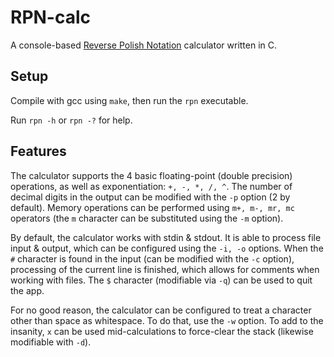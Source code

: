 # RPN-calc

A console-based [Reverse Polish Notation](https://en.wikipedia.org/wiki/Reverse_Polish_notation) calculator written in C.

## Setup

Compile with gcc using `make`, then run the `rpn` executable.

Run `rpn -h` or `rpn -?` for help.

## Features

The calculator supports the 4 basic floating-point (double precision) operations, as well as exponentiation: `+, -, *, /, ^`. The number of decimal digits in the output can be modified with the `-p` option (2 by default). Memory operations can be performed using `m+, m-, mr, mc` operators (the `m` character can be substituted using the `-m` option).

By default, the calculator works with stdin & stdout. It is able to process file input & output, which can be configured using the `-i, -o` options. When the `#` character is found in the input (can be modified with the `-c` option), processing of the current line is finished, which allows for comments when working with files. The `$` character (modifiable via `-q`) can be used to quit the app.

For no good reason, the calculator can be configured to treat a character other than space as whitespace. To do that, use the `-w` option. To add to the insanity, `x` can be used mid-calculations to force-clear the stack (likewise modifiable with `-d`).
